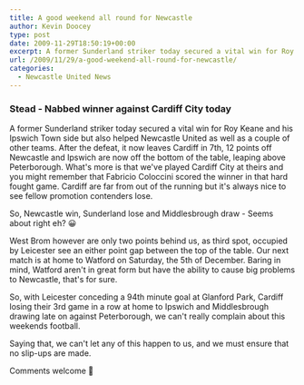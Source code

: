 ```yaml
---
title: A good weekend all round for Newcastle
author: Kevin Doocey
type: post
date: 2009-11-29T18:50:19+00:00
excerpt: A former Sunderland striker today secured a vital win for Roy Keane..
url: /2009/11/29/a-good-weekend-all-round-for-newcastle/
categories:
  - Newcastle United News
---
```


### Stead - Nabbed winner against Cardiff City today

A former Sunderland striker today secured a vital win for Roy Keane and his Ipswich Town side but also helped Newcastle United as well as a couple of other teams. After the defeat, it now leaves Cardiff in 7th, 12 points off Newcastle and Ipswich are now off the bottom of the table, leaping above Peterborough. What's more is that we've played Cardiff City at theirs and you might  remember that Fabricio Coloccini scored the winner in that hard fought game. Cardiff are far from out of the running but it's always nice to see fellow promotion contenders lose.

So, Newcastle win, Sunderland lose and Middlesbrough draw - Seems about right eh? 😀

West Brom however are only two points behind us, as third spot, occupied by Leicester see an either point gap between the top of the table. Our next match is at home to Watford on Saturday, the 5th of December. Baring in mind, Watford aren't in great form but have the ability to cause big problems to Newcastle, that's for sure.

So, with Leicester conceding a 94th minute goal at Glanford Park, Cardiff losing their 3rd game in a row at home to Ipswich and Middlesbrough drawing late on against Peterborough, we can't really complain about this weekends football.

Saying that, we can't let any of this happen to us, and we must ensure that no slip-ups are made.

Comments welcome 🙂
